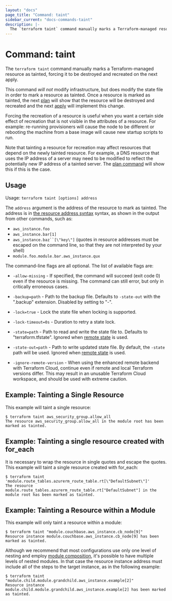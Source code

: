 ```yaml
---
layout: "docs"
page_title: "Command: taint"
sidebar_current: "docs-commands-taint"
description: |-
  The `terraform taint` command manually marks a Terraform-managed resource as tainted, forcing it to be destroyed and recreated on the next apply.
---
```


# Command: taint

The `terraform taint` command manually marks a Terraform-managed resource
as tainted, forcing it to be destroyed and recreated on the next apply.

This command _will not_ modify infrastructure, but does modify the
state file in order to mark a resource as tainted. Once a resource is
marked as tainted, the next
[plan](/docs/commands/plan.html) will show that the resource will
be destroyed and recreated and the next
[apply](/docs/commands/apply.html) will implement this change.

Forcing the recreation of a resource is useful when you want a certain
side effect of recreation that is not visible in the attributes of a resource.
For example: re-running provisioners will cause the node to be different
or rebooting the machine from a base image will cause new startup scripts
to run.

Note that tainting a resource for recreation may affect resources that
depend on the newly tainted resource. For example, a DNS resource that
uses the IP address of a server may need to be modified to reflect
the potentially new IP address of a tainted server. The
[plan command](/docs/commands/plan.html) will show this if this is
the case.

## Usage

Usage: `terraform taint [options] address`

The `address` argument is the address of the resource to mark as tainted.
The address is in
[the resource address syntax](/docs/internals/resource-addressing.html) syntax,
as shown in the output from other commands, such as:

 * `aws_instance.foo`
 * `aws_instance.bar[1]`
 * `aws_instance.baz``[\"key\"]` (quotes in resource addresses must be escaped on the command line, so that they are not interpreted by your shell)
 * `module.foo.module.bar.aws_instance.qux`

The command-line flags are all optional. The list of available flags are:

* `-allow-missing` - If specified, the command will succeed (exit code 0)
    even if the resource is missing. The command can still error, but only
    in critically erroneous cases.

* `-backup=path` - Path to the backup file. Defaults to `-state-out` with
  the ".backup" extension. Disabled by setting to "-".

* `-lock=true` - Lock the state file when locking is supported.

* `-lock-timeout=0s` - Duration to retry a state lock.

* `-state=path` - Path to read and write the state file to. Defaults to "terraform.tfstate".
  Ignored when [remote state](/docs/state/remote.html) is used.

* `-state-out=path` - Path to write updated state file. By default, the
  `-state` path will be used. Ignored when
  [remote state](/docs/state/remote.html) is used.

* `-ignore-remote-version` - When using the enhanced remote backend with
  Terraform Cloud, continue even if remote and local Terraform versions differ.
  This may result in an unusable Terraform Cloud workspace, and should be used
  with extreme caution.

## Example: Tainting a Single Resource

This example will taint a single resource:

```
$ terraform taint aws_security_group.allow_all
The resource aws_security_group.allow_all in the module root has been marked as tainted.
```

## Example: Tainting a single resource created with for_each

It is necessary to wrap the resource in single quotes and escape the quotes.
This example will taint a single resource created with for_each:

```
$ terraform taint 'module.route_tables.azurerm_route_table.rt[\"DefaultSubnet\"]'
The resource module.route_tables.azurerm_route_table.rt["DefaultSubnet"] in the module root has been marked as tainted.
```


## Example: Tainting a Resource within a Module

This example will only taint a resource within a module:

```
$ terraform taint "module.couchbase.aws_instance.cb_node[9]"
Resource instance module.couchbase.aws_instance.cb_node[9] has been marked as tainted.
```

Although we recommend that most configurations use only one level of nesting
and employ [module composition](/docs/modules/composition.html), it's possible
to have multiple levels of nested modules. In that case the resource instance
address must include all of the steps to the target instance, as in the
following example:

```
$ terraform taint "module.child.module.grandchild.aws_instance.example[2]"
Resource instance module.child.module.grandchild.aws_instance.example[2] has been marked as tainted.
```
